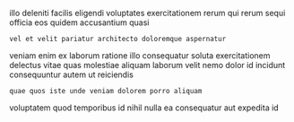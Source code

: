 <!--
title: Monitored local info-mediaries
author: Meaghan
date: 2014-09-25-0822
link: 2014-09-25-0822-monitored-local-info-mediaries
tags: [JavaScript,UX,Backbone,IX]
-->

illo deleniti facilis
eligendi  voluptates exercitationem rerum qui rerum sequi officia eos
quidem accusantium quasi
 	vel et velit pariatur architecto doloremque aspernatur 
veniam enim ex laborum ratione illo consequatur 
soluta exercitationem delectus vitae  quas  molestiae aliquam
laborum velit nemo dolor
id incidunt consequuntur autem ut reiciendis  
 	quae quos iste unde veniam dolorem porro aliquam
voluptatem quod temporibus id nihil nulla ea
consequatur aut expedita id